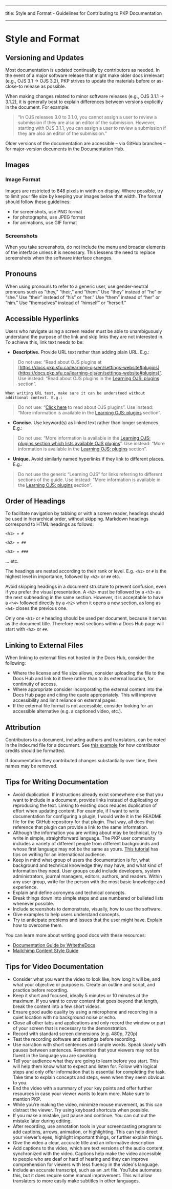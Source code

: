 - - -
title: Style and Format - Guidelines for Contributing to PKP Documentation
- - -
# Style and Format

## Versioning and Updates

Most documentation is updated continually by contributors as needed. In the event of a major software release that might make older docs irrelevant (e.g., OJS 3.1 -> OJS 3.2), PKP strives to update the materials before or as-close-to release as possible.

When making changes related to minor software releases (e.g., OJS 3.1.1 -> 3.1.2), it is generally best to explain differences between versions explicitly in the document. For example:
> “In OJS releases 3.0 to 3.1.0, you cannot assign a user to review a submission if they are also an editor of the submission. However, starting with OJS 3.1.1, you can assign a user to review a submission if they are also an editor of the submission.”

Older versions of the documentation are accessible – via GitHub branches – for major-version documents in the Documentation Hub.

## Images

### Image Format

Images are restricted to 848 pixels in width on display. Where possible, try to limit your file size by keeping your images below that width. The format should follow these guidelines:

- for screenshots, use PNG format
- for photographs, use JPEG format
- for animations, use GIF format

### Screenshots

When you take screenshots, do not include the menu and broader elements of the interface unless it is necessary. This lessens the need to replace screenshots when the software interface changes.

## Pronouns

When using pronouns to refer to a generic user, use gender-neutral pronouns such as “they,” “their,” and “them.” Use “they” instead of “he” or “she.” Use “their” instead of “his” or “her.” Use “them” instead of “her” or “him.” Use “themselves” instead of “himself” or “herself.”

## Accessible Hyperlinks

Users who navigate using a screen reader must be able to unambiguously understand the purpose of the link and skip links they are not interested in. To achieve this, link text needs to be:

- **Descriptive.** Provide URL text rather than adding plain URL. E.g.:
> Do not use: “Read about OJS plugins at [https://docs.pkp.sfu.ca/learning-ojs/en/settings-website#plugins](https://docs.pkp.sfu.ca/learning-ojs/en/settings-website#plugins)”.
> Use instead: “Read about OJS plugins in the [Learning OJS: plugins](https://docs.pkp.sfu.ca/learning-ojs/en/settings-website#plugins) section”.

    When writing URL text, make sure it can be understood without additional context. E.g.:
> Do not use: “[Click here](https://docs.pkp.sfu.ca/learning-ojs/en/settings-website#plugins) to read about OJS plugins”.
> Use instead: “More information is available in the [Learning OJS: plugins](https://docs.pkp.sfu.ca/learning-ojs/en/settings-website#plugins) section”.

- **Concise.** Use keyword(s) as linked text rather than longer sentences. E.g.:
> Do not use: “More information is available in the [Learning OJS: plugins section which lists available OJS plugins](https://docs.pkp.sfu.ca/learning-ojs/en/settings-website#plugins)”.
> Use instead: “More information is available in the [Learning OJS: plugins](https://docs.pkp.sfu.ca/learning-ojs/en/settings-website#plugins) section”.

- **Unique.** Avoid similarly named hyperlinks if they link to different places. E.g.:
> Do not use the generic “Learning OJS” for links referring to different sections of the guide.
> Use instead: “More information is available in the [Learning OJS: plugins](https://docs.pkp.sfu.ca/learning-ojs/en/settings-website#plugins) section”.

## Order of Headings

To facilitate navigation by tabbing or with a screen reader, headings should be used in hierarchical order, without skipping. Markdown headings correspond to HTML headings as follows:

`<h1> = #`

`<h2> = ##`

`<h3> = ###`

… etc.

The headings are nested according to their rank or level. E.g. `<h1>` or `#` is the highest level in importance, followed by `<h2>` or `##` etc.

Avoid skipping headings in a document structure to prevent confusion, even if you prefer the visual presentation. A `<h2>` must be followed by a `<h3>` as the next subheading in the same section. However, it is acceptable to have a `<h4>` followed directly by a `<h2>` when it opens a new section, as long as `<h4>` closes the previous one.

Only one `<h1>` or `#` heading should be used per document, because it serves as the document title. Therefore most sections within a Docs Hub page will start with `<h2>` or `##`.

## Linking to External Files

When linking to external files not hosted in the Docs Hub, consider the following:

- Where the license and file size allows, consider uploading the file to the Docs Hub and link to it there rather than to its external location, for continuity of access.
- Where appropriate consider incorporating the external content into the Docs Hub page and citing the quote appropriately. This will improve accessibility and limit reliance on external pages.
- If the external file format is not accessible, consider looking for an accessible alternative (e.g. a captioned video, etc.).

## Attribution

Contributors to a document, including authors and translators, can be noted in the Index.md file for a document. See [this example](https://raw.githubusercontent.com/pkp/pkp-docs/main/learning-ojs/index.md) for how contributor credits should be formatted.

If documentation they contributed changes substantially over time, their names may be removed.

## Tips for Writing Documentation

- Avoid duplication. If instructions already exist somewhere else that you want to include in a document, provide links instead of duplicating or reproducing the text. Linking to existing docs reduces duplication of effort when updating content. For example, if I want to write documentation for configuring a plugin, I would write it in the README file for the GitHub repository for that plugin. That way, all docs that reference that plugin can provide a link to the same information.
- Although the information you are writing about may be technical, try to write in simple, straightforward language. The PKP user community includes a variety of different people from different backgrounds and whose first language may not be the same as yours. [This tutorial](https://www.linux.com/tutorials/technical-writing-international-audience/) has tips on writing for an international audience.
- Keep in mind what group of users the documentation is for, what background and technical knowledge they may have, and what kind of information they need. User groups could include developers, system administrators, journal managers, editors, authors, and readers. Within any user group, write for the person with the most basic knowledge and experience.
- Explain and define acronyms and technical concepts.
- Break things down into simple steps and use numbered or bulleted lists whenever possible.
- Include screenshots to demonstrate, visually, how to use the software.
- Give examples to help users understand concepts.
- Try to anticipate problems and issues that the user might have. Explain how to overcome them.

You can learn more about writing good docs with these resources:

- [Documentation Guide by WritetheDocs](http://www.writethedocs.org/guide/)
- [Mailchimp Content Style Guide](https://styleguide.mailchimp.com/writing-technical-content/)

## Tips for Video Documentation

- Consider what you want the video to look like, how long it will be, and what your objective or purpose is. Create an outline and script, and practice before recording.
- Keep it short and focused, ideally 5 minutes or 10 minutes at the maximum. If you want to cover content that goes beyond that length, break the content into a few short videos.
- Ensure good audio quality by using a microphone and recording in a quiet location with no background noise or echo.
- Close all other tabs and applications and only record the window or part of your screen that is necessary to the demonstration.
- Record with standard screen dimensions (e.g. 480p, 720p)
- Test the recording software and settings before recording.
- Use narration with short sentences and simple words. Speak slowly with pauses between sentences. Remember that your viewers may not be fluent in the language you are speaking.
- Tell your audience what they are going to learn before you start. This will help them know what to expect and listen for. Follow with logical steps and only offer information that is essential for completing the task. Take time to explain concepts and steps, even when they seem obvious to you.
- End the video with a summary of your key points and offer further resources in case your viewer wants to learn more. Make sure to mention PKP.
- While you’re making the video, minimize mouse movement, as this can distract the viewer. Try using keyboard shortcuts when possible.
- If you make a mistake, just pause and continue. You can cut out the mistake later during editing.
- After recording, use annotation tools in your screencasting program to add captions, arrows, animation, or highlighting. This can help direct your viewer’s eyes, highlight important things, or further explain things.
- Give the video a clear, accurate title and an informative description
- Add captions to the video, which are text versions of the audio content, synchronized with the video. Captions help make the video accessible to people who are deaf or hard of hearing and they can improve comprehension for viewers with less fluency in the video's language.
- Include an accurate transcript, such as an .srt file. YouTube automates this, but it does require some manual improvement. This will allow translators to more easily make subtitles in other languages.
